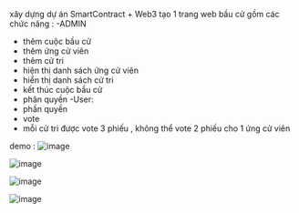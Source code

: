 xây dựng dự án SmartContract + Web3 tạo 1 trang web bầu cử gồm các chức năng : 
-ADMIN
+ thêm cuộc bầu cử
+ thêm ứng cử viên
+ thêm cử tri
+ hiện thị danh sách ứng cử viên
+ hiển thị danh sách cử tri
+ kết thúc cuộc bầu cử
+ phân quyền
-User:
+ phần quyền
+ vote
+ mỗi cử tri được vote 3 phiếu , không thể vote 2 phiếu cho 1 ứng cử viên 

demo :
![image](https://github.com/user-attachments/assets/f39129a7-3a0c-4502-8fba-197d11154041)


![image](https://github.com/user-attachments/assets/fba204b3-e49b-4bc4-9695-2117877d4904)

![image](https://github.com/user-attachments/assets/c9dca2c0-846a-441f-981b-b376c91fdafc)

![image](https://github.com/user-attachments/assets/6134c97c-64a8-43c9-8945-8a37d7d2a144)
